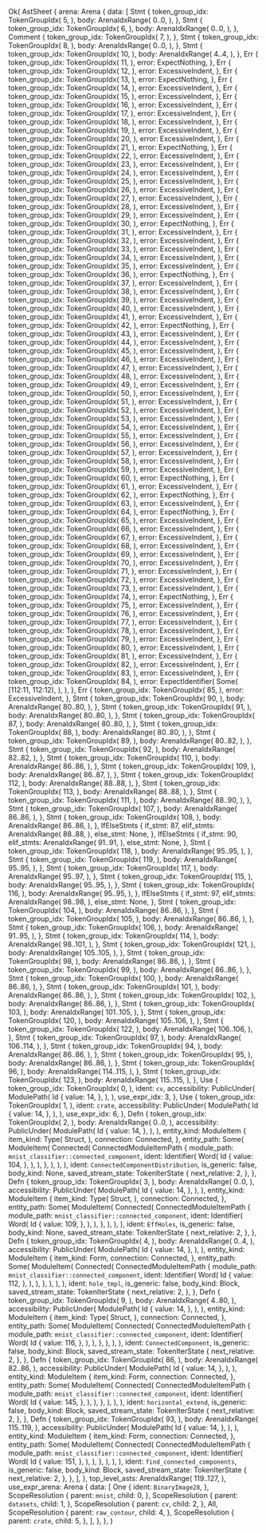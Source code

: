 Ok(
    AstSheet {
        arena: Arena {
            data: [
                Stmt {
                    token_group_idx: TokenGroupIdx(
                        5,
                    ),
                    body: ArenaIdxRange(
                        0..0,
                    ),
                },
                Stmt {
                    token_group_idx: TokenGroupIdx(
                        6,
                    ),
                    body: ArenaIdxRange(
                        0..0,
                    ),
                },
                Comment {
                    token_group_idx: TokenGroupIdx(
                        7,
                    ),
                },
                Stmt {
                    token_group_idx: TokenGroupIdx(
                        8,
                    ),
                    body: ArenaIdxRange(
                        0..0,
                    ),
                },
                Stmt {
                    token_group_idx: TokenGroupIdx(
                        10,
                    ),
                    body: ArenaIdxRange(
                        4..4,
                    ),
                },
                Err {
                    token_group_idx: TokenGroupIdx(
                        11,
                    ),
                    error: ExpectNothing,
                },
                Err {
                    token_group_idx: TokenGroupIdx(
                        12,
                    ),
                    error: ExcessiveIndent,
                },
                Err {
                    token_group_idx: TokenGroupIdx(
                        13,
                    ),
                    error: ExpectNothing,
                },
                Err {
                    token_group_idx: TokenGroupIdx(
                        14,
                    ),
                    error: ExcessiveIndent,
                },
                Err {
                    token_group_idx: TokenGroupIdx(
                        15,
                    ),
                    error: ExcessiveIndent,
                },
                Err {
                    token_group_idx: TokenGroupIdx(
                        16,
                    ),
                    error: ExcessiveIndent,
                },
                Err {
                    token_group_idx: TokenGroupIdx(
                        17,
                    ),
                    error: ExcessiveIndent,
                },
                Err {
                    token_group_idx: TokenGroupIdx(
                        18,
                    ),
                    error: ExcessiveIndent,
                },
                Err {
                    token_group_idx: TokenGroupIdx(
                        19,
                    ),
                    error: ExcessiveIndent,
                },
                Err {
                    token_group_idx: TokenGroupIdx(
                        20,
                    ),
                    error: ExcessiveIndent,
                },
                Err {
                    token_group_idx: TokenGroupIdx(
                        21,
                    ),
                    error: ExpectNothing,
                },
                Err {
                    token_group_idx: TokenGroupIdx(
                        22,
                    ),
                    error: ExcessiveIndent,
                },
                Err {
                    token_group_idx: TokenGroupIdx(
                        23,
                    ),
                    error: ExcessiveIndent,
                },
                Err {
                    token_group_idx: TokenGroupIdx(
                        24,
                    ),
                    error: ExcessiveIndent,
                },
                Err {
                    token_group_idx: TokenGroupIdx(
                        25,
                    ),
                    error: ExcessiveIndent,
                },
                Err {
                    token_group_idx: TokenGroupIdx(
                        26,
                    ),
                    error: ExcessiveIndent,
                },
                Err {
                    token_group_idx: TokenGroupIdx(
                        27,
                    ),
                    error: ExcessiveIndent,
                },
                Err {
                    token_group_idx: TokenGroupIdx(
                        28,
                    ),
                    error: ExcessiveIndent,
                },
                Err {
                    token_group_idx: TokenGroupIdx(
                        29,
                    ),
                    error: ExcessiveIndent,
                },
                Err {
                    token_group_idx: TokenGroupIdx(
                        30,
                    ),
                    error: ExpectNothing,
                },
                Err {
                    token_group_idx: TokenGroupIdx(
                        31,
                    ),
                    error: ExcessiveIndent,
                },
                Err {
                    token_group_idx: TokenGroupIdx(
                        32,
                    ),
                    error: ExcessiveIndent,
                },
                Err {
                    token_group_idx: TokenGroupIdx(
                        33,
                    ),
                    error: ExcessiveIndent,
                },
                Err {
                    token_group_idx: TokenGroupIdx(
                        34,
                    ),
                    error: ExcessiveIndent,
                },
                Err {
                    token_group_idx: TokenGroupIdx(
                        35,
                    ),
                    error: ExcessiveIndent,
                },
                Err {
                    token_group_idx: TokenGroupIdx(
                        36,
                    ),
                    error: ExpectNothing,
                },
                Err {
                    token_group_idx: TokenGroupIdx(
                        37,
                    ),
                    error: ExcessiveIndent,
                },
                Err {
                    token_group_idx: TokenGroupIdx(
                        38,
                    ),
                    error: ExcessiveIndent,
                },
                Err {
                    token_group_idx: TokenGroupIdx(
                        39,
                    ),
                    error: ExcessiveIndent,
                },
                Err {
                    token_group_idx: TokenGroupIdx(
                        40,
                    ),
                    error: ExcessiveIndent,
                },
                Err {
                    token_group_idx: TokenGroupIdx(
                        41,
                    ),
                    error: ExcessiveIndent,
                },
                Err {
                    token_group_idx: TokenGroupIdx(
                        42,
                    ),
                    error: ExpectNothing,
                },
                Err {
                    token_group_idx: TokenGroupIdx(
                        43,
                    ),
                    error: ExcessiveIndent,
                },
                Err {
                    token_group_idx: TokenGroupIdx(
                        44,
                    ),
                    error: ExcessiveIndent,
                },
                Err {
                    token_group_idx: TokenGroupIdx(
                        45,
                    ),
                    error: ExcessiveIndent,
                },
                Err {
                    token_group_idx: TokenGroupIdx(
                        46,
                    ),
                    error: ExcessiveIndent,
                },
                Err {
                    token_group_idx: TokenGroupIdx(
                        47,
                    ),
                    error: ExcessiveIndent,
                },
                Err {
                    token_group_idx: TokenGroupIdx(
                        48,
                    ),
                    error: ExcessiveIndent,
                },
                Err {
                    token_group_idx: TokenGroupIdx(
                        49,
                    ),
                    error: ExcessiveIndent,
                },
                Err {
                    token_group_idx: TokenGroupIdx(
                        50,
                    ),
                    error: ExcessiveIndent,
                },
                Err {
                    token_group_idx: TokenGroupIdx(
                        51,
                    ),
                    error: ExcessiveIndent,
                },
                Err {
                    token_group_idx: TokenGroupIdx(
                        52,
                    ),
                    error: ExcessiveIndent,
                },
                Err {
                    token_group_idx: TokenGroupIdx(
                        53,
                    ),
                    error: ExcessiveIndent,
                },
                Err {
                    token_group_idx: TokenGroupIdx(
                        54,
                    ),
                    error: ExcessiveIndent,
                },
                Err {
                    token_group_idx: TokenGroupIdx(
                        55,
                    ),
                    error: ExcessiveIndent,
                },
                Err {
                    token_group_idx: TokenGroupIdx(
                        56,
                    ),
                    error: ExcessiveIndent,
                },
                Err {
                    token_group_idx: TokenGroupIdx(
                        57,
                    ),
                    error: ExcessiveIndent,
                },
                Err {
                    token_group_idx: TokenGroupIdx(
                        58,
                    ),
                    error: ExcessiveIndent,
                },
                Err {
                    token_group_idx: TokenGroupIdx(
                        59,
                    ),
                    error: ExcessiveIndent,
                },
                Err {
                    token_group_idx: TokenGroupIdx(
                        60,
                    ),
                    error: ExpectNothing,
                },
                Err {
                    token_group_idx: TokenGroupIdx(
                        61,
                    ),
                    error: ExcessiveIndent,
                },
                Err {
                    token_group_idx: TokenGroupIdx(
                        62,
                    ),
                    error: ExpectNothing,
                },
                Err {
                    token_group_idx: TokenGroupIdx(
                        63,
                    ),
                    error: ExcessiveIndent,
                },
                Err {
                    token_group_idx: TokenGroupIdx(
                        64,
                    ),
                    error: ExpectNothing,
                },
                Err {
                    token_group_idx: TokenGroupIdx(
                        65,
                    ),
                    error: ExcessiveIndent,
                },
                Err {
                    token_group_idx: TokenGroupIdx(
                        66,
                    ),
                    error: ExcessiveIndent,
                },
                Err {
                    token_group_idx: TokenGroupIdx(
                        67,
                    ),
                    error: ExcessiveIndent,
                },
                Err {
                    token_group_idx: TokenGroupIdx(
                        68,
                    ),
                    error: ExcessiveIndent,
                },
                Err {
                    token_group_idx: TokenGroupIdx(
                        69,
                    ),
                    error: ExcessiveIndent,
                },
                Err {
                    token_group_idx: TokenGroupIdx(
                        70,
                    ),
                    error: ExcessiveIndent,
                },
                Err {
                    token_group_idx: TokenGroupIdx(
                        71,
                    ),
                    error: ExcessiveIndent,
                },
                Err {
                    token_group_idx: TokenGroupIdx(
                        72,
                    ),
                    error: ExcessiveIndent,
                },
                Err {
                    token_group_idx: TokenGroupIdx(
                        73,
                    ),
                    error: ExcessiveIndent,
                },
                Err {
                    token_group_idx: TokenGroupIdx(
                        74,
                    ),
                    error: ExpectNothing,
                },
                Err {
                    token_group_idx: TokenGroupIdx(
                        75,
                    ),
                    error: ExcessiveIndent,
                },
                Err {
                    token_group_idx: TokenGroupIdx(
                        76,
                    ),
                    error: ExcessiveIndent,
                },
                Err {
                    token_group_idx: TokenGroupIdx(
                        77,
                    ),
                    error: ExcessiveIndent,
                },
                Err {
                    token_group_idx: TokenGroupIdx(
                        78,
                    ),
                    error: ExcessiveIndent,
                },
                Err {
                    token_group_idx: TokenGroupIdx(
                        79,
                    ),
                    error: ExcessiveIndent,
                },
                Err {
                    token_group_idx: TokenGroupIdx(
                        80,
                    ),
                    error: ExcessiveIndent,
                },
                Err {
                    token_group_idx: TokenGroupIdx(
                        81,
                    ),
                    error: ExcessiveIndent,
                },
                Err {
                    token_group_idx: TokenGroupIdx(
                        82,
                    ),
                    error: ExcessiveIndent,
                },
                Err {
                    token_group_idx: TokenGroupIdx(
                        83,
                    ),
                    error: ExcessiveIndent,
                },
                Err {
                    token_group_idx: TokenGroupIdx(
                        84,
                    ),
                    error: ExpectIdentifier(
                        Some(
                            [112:11, 112:12),
                        ),
                    ),
                },
                Err {
                    token_group_idx: TokenGroupIdx(
                        85,
                    ),
                    error: ExcessiveIndent,
                },
                Stmt {
                    token_group_idx: TokenGroupIdx(
                        90,
                    ),
                    body: ArenaIdxRange(
                        80..80,
                    ),
                },
                Stmt {
                    token_group_idx: TokenGroupIdx(
                        91,
                    ),
                    body: ArenaIdxRange(
                        80..80,
                    ),
                },
                Stmt {
                    token_group_idx: TokenGroupIdx(
                        87,
                    ),
                    body: ArenaIdxRange(
                        80..80,
                    ),
                },
                Stmt {
                    token_group_idx: TokenGroupIdx(
                        88,
                    ),
                    body: ArenaIdxRange(
                        80..80,
                    ),
                },
                Stmt {
                    token_group_idx: TokenGroupIdx(
                        89,
                    ),
                    body: ArenaIdxRange(
                        80..82,
                    ),
                },
                Stmt {
                    token_group_idx: TokenGroupIdx(
                        92,
                    ),
                    body: ArenaIdxRange(
                        82..82,
                    ),
                },
                Stmt {
                    token_group_idx: TokenGroupIdx(
                        110,
                    ),
                    body: ArenaIdxRange(
                        86..86,
                    ),
                },
                Stmt {
                    token_group_idx: TokenGroupIdx(
                        109,
                    ),
                    body: ArenaIdxRange(
                        86..87,
                    ),
                },
                Stmt {
                    token_group_idx: TokenGroupIdx(
                        112,
                    ),
                    body: ArenaIdxRange(
                        88..88,
                    ),
                },
                Stmt {
                    token_group_idx: TokenGroupIdx(
                        113,
                    ),
                    body: ArenaIdxRange(
                        88..88,
                    ),
                },
                Stmt {
                    token_group_idx: TokenGroupIdx(
                        111,
                    ),
                    body: ArenaIdxRange(
                        88..90,
                    ),
                },
                Stmt {
                    token_group_idx: TokenGroupIdx(
                        107,
                    ),
                    body: ArenaIdxRange(
                        86..86,
                    ),
                },
                Stmt {
                    token_group_idx: TokenGroupIdx(
                        108,
                    ),
                    body: ArenaIdxRange(
                        86..86,
                    ),
                },
                IfElseStmts {
                    if_stmt: 87,
                    elif_stmts: ArenaIdxRange(
                        88..88,
                    ),
                    else_stmt: None,
                },
                IfElseStmts {
                    if_stmt: 90,
                    elif_stmts: ArenaIdxRange(
                        91..91,
                    ),
                    else_stmt: None,
                },
                Stmt {
                    token_group_idx: TokenGroupIdx(
                        118,
                    ),
                    body: ArenaIdxRange(
                        95..95,
                    ),
                },
                Stmt {
                    token_group_idx: TokenGroupIdx(
                        119,
                    ),
                    body: ArenaIdxRange(
                        95..95,
                    ),
                },
                Stmt {
                    token_group_idx: TokenGroupIdx(
                        117,
                    ),
                    body: ArenaIdxRange(
                        95..97,
                    ),
                },
                Stmt {
                    token_group_idx: TokenGroupIdx(
                        115,
                    ),
                    body: ArenaIdxRange(
                        95..95,
                    ),
                },
                Stmt {
                    token_group_idx: TokenGroupIdx(
                        116,
                    ),
                    body: ArenaIdxRange(
                        95..95,
                    ),
                },
                IfElseStmts {
                    if_stmt: 97,
                    elif_stmts: ArenaIdxRange(
                        98..98,
                    ),
                    else_stmt: None,
                },
                Stmt {
                    token_group_idx: TokenGroupIdx(
                        104,
                    ),
                    body: ArenaIdxRange(
                        86..86,
                    ),
                },
                Stmt {
                    token_group_idx: TokenGroupIdx(
                        105,
                    ),
                    body: ArenaIdxRange(
                        86..86,
                    ),
                },
                Stmt {
                    token_group_idx: TokenGroupIdx(
                        106,
                    ),
                    body: ArenaIdxRange(
                        91..95,
                    ),
                },
                Stmt {
                    token_group_idx: TokenGroupIdx(
                        114,
                    ),
                    body: ArenaIdxRange(
                        98..101,
                    ),
                },
                Stmt {
                    token_group_idx: TokenGroupIdx(
                        121,
                    ),
                    body: ArenaIdxRange(
                        105..105,
                    ),
                },
                Stmt {
                    token_group_idx: TokenGroupIdx(
                        98,
                    ),
                    body: ArenaIdxRange(
                        86..86,
                    ),
                },
                Stmt {
                    token_group_idx: TokenGroupIdx(
                        99,
                    ),
                    body: ArenaIdxRange(
                        86..86,
                    ),
                },
                Stmt {
                    token_group_idx: TokenGroupIdx(
                        100,
                    ),
                    body: ArenaIdxRange(
                        86..86,
                    ),
                },
                Stmt {
                    token_group_idx: TokenGroupIdx(
                        101,
                    ),
                    body: ArenaIdxRange(
                        86..86,
                    ),
                },
                Stmt {
                    token_group_idx: TokenGroupIdx(
                        102,
                    ),
                    body: ArenaIdxRange(
                        86..86,
                    ),
                },
                Stmt {
                    token_group_idx: TokenGroupIdx(
                        103,
                    ),
                    body: ArenaIdxRange(
                        101..105,
                    ),
                },
                Stmt {
                    token_group_idx: TokenGroupIdx(
                        120,
                    ),
                    body: ArenaIdxRange(
                        105..106,
                    ),
                },
                Stmt {
                    token_group_idx: TokenGroupIdx(
                        122,
                    ),
                    body: ArenaIdxRange(
                        106..106,
                    ),
                },
                Stmt {
                    token_group_idx: TokenGroupIdx(
                        97,
                    ),
                    body: ArenaIdxRange(
                        106..114,
                    ),
                },
                Stmt {
                    token_group_idx: TokenGroupIdx(
                        94,
                    ),
                    body: ArenaIdxRange(
                        86..86,
                    ),
                },
                Stmt {
                    token_group_idx: TokenGroupIdx(
                        95,
                    ),
                    body: ArenaIdxRange(
                        86..86,
                    ),
                },
                Stmt {
                    token_group_idx: TokenGroupIdx(
                        96,
                    ),
                    body: ArenaIdxRange(
                        114..115,
                    ),
                },
                Stmt {
                    token_group_idx: TokenGroupIdx(
                        123,
                    ),
                    body: ArenaIdxRange(
                        115..115,
                    ),
                },
                Use {
                    token_group_idx: TokenGroupIdx(
                        0,
                    ),
                    ident: `cv`,
                    accessibility: PublicUnder(
                        ModulePath(
                            Id {
                                value: 14,
                            },
                        ),
                    ),
                    use_expr_idx: 3,
                },
                Use {
                    token_group_idx: TokenGroupIdx(
                        1,
                    ),
                    ident: `crate`,
                    accessibility: PublicUnder(
                        ModulePath(
                            Id {
                                value: 14,
                            },
                        ),
                    ),
                    use_expr_idx: 6,
                },
                Defn {
                    token_group_idx: TokenGroupIdx(
                        2,
                    ),
                    body: ArenaIdxRange(
                        0..0,
                    ),
                    accessibility: PublicUnder(
                        ModulePath(
                            Id {
                                value: 14,
                            },
                        ),
                    ),
                    entity_kind: ModuleItem {
                        item_kind: Type(
                            Struct,
                        ),
                        connection: Connected,
                    },
                    entity_path: Some(
                         ModuleItem(
                            Connected(
                                ConnectedModuleItemPath {
                                    module_path: `mnist_classifier::connected_component`,
                                    ident: Identifier(
                                        Word(
                                            Id {
                                                value: 104,
                                            },
                                        ),
                                    ),
                                },
                            ),
                        ),
                    ),
                    ident: `ConnectedComponentDistribution`,
                    is_generic: false,
                    body_kind: None,
                    saved_stream_state: TokenIterState {
                        next_relative: 2,
                    },
                },
                Defn {
                    token_group_idx: TokenGroupIdx(
                        3,
                    ),
                    body: ArenaIdxRange(
                        0..0,
                    ),
                    accessibility: PublicUnder(
                        ModulePath(
                            Id {
                                value: 14,
                            },
                        ),
                    ),
                    entity_kind: ModuleItem {
                        item_kind: Type(
                            Struct,
                        ),
                        connection: Connected,
                    },
                    entity_path: Some(
                         ModuleItem(
                            Connected(
                                ConnectedModuleItemPath {
                                    module_path: `mnist_classifier::connected_component`,
                                    ident: Identifier(
                                        Word(
                                            Id {
                                                value: 109,
                                            },
                                        ),
                                    ),
                                },
                            ),
                        ),
                    ),
                    ident: `EffHoles`,
                    is_generic: false,
                    body_kind: None,
                    saved_stream_state: TokenIterState {
                        next_relative: 2,
                    },
                },
                Defn {
                    token_group_idx: TokenGroupIdx(
                        4,
                    ),
                    body: ArenaIdxRange(
                        0..4,
                    ),
                    accessibility: PublicUnder(
                        ModulePath(
                            Id {
                                value: 14,
                            },
                        ),
                    ),
                    entity_kind: ModuleItem {
                        item_kind: Form,
                        connection: Connected,
                    },
                    entity_path: Some(
                         ModuleItem(
                            Connected(
                                ConnectedModuleItemPath {
                                    module_path: `mnist_classifier::connected_component`,
                                    ident: Identifier(
                                        Word(
                                            Id {
                                                value: 112,
                                            },
                                        ),
                                    ),
                                },
                            ),
                        ),
                    ),
                    ident: `hole_tmpl`,
                    is_generic: false,
                    body_kind: Block,
                    saved_stream_state: TokenIterState {
                        next_relative: 2,
                    },
                },
                Defn {
                    token_group_idx: TokenGroupIdx(
                        9,
                    ),
                    body: ArenaIdxRange(
                        4..80,
                    ),
                    accessibility: PublicUnder(
                        ModulePath(
                            Id {
                                value: 14,
                            },
                        ),
                    ),
                    entity_kind: ModuleItem {
                        item_kind: Type(
                            Struct,
                        ),
                        connection: Connected,
                    },
                    entity_path: Some(
                         ModuleItem(
                            Connected(
                                ConnectedModuleItemPath {
                                    module_path: `mnist_classifier::connected_component`,
                                    ident: Identifier(
                                        Word(
                                            Id {
                                                value: 116,
                                            },
                                        ),
                                    ),
                                },
                            ),
                        ),
                    ),
                    ident: `ConnectedComponent`,
                    is_generic: false,
                    body_kind: Block,
                    saved_stream_state: TokenIterState {
                        next_relative: 2,
                    },
                },
                Defn {
                    token_group_idx: TokenGroupIdx(
                        86,
                    ),
                    body: ArenaIdxRange(
                        82..86,
                    ),
                    accessibility: PublicUnder(
                        ModulePath(
                            Id {
                                value: 14,
                            },
                        ),
                    ),
                    entity_kind: ModuleItem {
                        item_kind: Form,
                        connection: Connected,
                    },
                    entity_path: Some(
                         ModuleItem(
                            Connected(
                                ConnectedModuleItemPath {
                                    module_path: `mnist_classifier::connected_component`,
                                    ident: Identifier(
                                        Word(
                                            Id {
                                                value: 145,
                                            },
                                        ),
                                    ),
                                },
                            ),
                        ),
                    ),
                    ident: `horizontal_extend`,
                    is_generic: false,
                    body_kind: Block,
                    saved_stream_state: TokenIterState {
                        next_relative: 2,
                    },
                },
                Defn {
                    token_group_idx: TokenGroupIdx(
                        93,
                    ),
                    body: ArenaIdxRange(
                        115..119,
                    ),
                    accessibility: PublicUnder(
                        ModulePath(
                            Id {
                                value: 14,
                            },
                        ),
                    ),
                    entity_kind: ModuleItem {
                        item_kind: Form,
                        connection: Connected,
                    },
                    entity_path: Some(
                         ModuleItem(
                            Connected(
                                ConnectedModuleItemPath {
                                    module_path: `mnist_classifier::connected_component`,
                                    ident: Identifier(
                                        Word(
                                            Id {
                                                value: 151,
                                            },
                                        ),
                                    ),
                                },
                            ),
                        ),
                    ),
                    ident: `find_connected_components`,
                    is_generic: false,
                    body_kind: Block,
                    saved_stream_state: TokenIterState {
                        next_relative: 2,
                    },
                },
            ],
        },
        top_level_asts: ArenaIdxRange(
            119..127,
        ),
        use_expr_arena: Arena {
            data: [
                One {
                    ident: `BinaryImage28`,
                },
                ScopeResolution {
                    parent: `mnist`,
                    child: 0,
                },
                ScopeResolution {
                    parent: `datasets`,
                    child: 1,
                },
                ScopeResolution {
                    parent: `cv`,
                    child: 2,
                },
                All,
                ScopeResolution {
                    parent: `raw_contour`,
                    child: 4,
                },
                ScopeResolution {
                    parent: `crate`,
                    child: 5,
                },
            ],
        },
    },
)